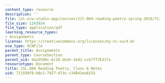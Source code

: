 ```yaml
---
content_type: resource
description: ''
file: /ol-ocw-studio-app/courses/21l-004-reading-poetry-spring-2018/711599f8b0c17927d73cc34841ea8253_MIT21L_004_class6.pdf
file_size: 1243924
file_type: application/pdf
learning_resource_types:
- Assignments
license: https://creativecommons.org/licenses/by-nc-sa/4.0/
ocw_type: OCWFile
parent_title: Assignments
parent_type: CourseSection
parent_uid: daa55d0c-6c18-de2e-2e41-ccb7ff7b31fa
resourcetype: Document
title: 21L.004 Reading Poetry, Class 6 Notes
uid: 711599f8-b0c1-7927-d73c-c34841ea8253
---
```


